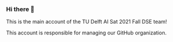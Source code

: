 ### Hi there 👋

This is the main account of the TU Delft AI Sat 2021 Fall DSE team!

This account is responsible for managing our GitHub organization.
